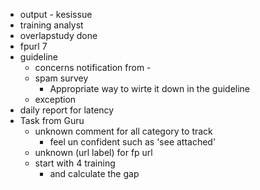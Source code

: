 - output - kesissue
- training analyst
- overlapstudy done
- fpurl 7
- guideline
	- concerns notification from -
	- spam survey
		- Appropriate way to wirte it down in the guideline
	- exception
- daily report for latency
- Task from Guru
	- unknown comment for all category to track
		- feel un confident such as 'see attached'
	- unknown (url label) for fp url
	- start with 4 training
		- and calculate the gap